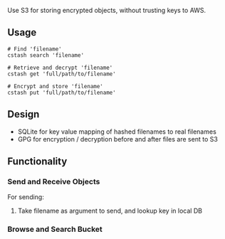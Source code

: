 Use S3 for storing encrypted objects, without trusting keys to AWS.

## Usage

    # Find 'filename'
    cstash search 'filename'
    
    # Retrieve and decrypt 'filename'
    cstash get 'full/path/to/filename'

    # Encrypt and store 'filename'
    cstash put 'full/path/to/filename'

## Design

* SQLite for key value mapping of hashed filenames to real filenames
* GPG for encryption / decryption before and after files are sent to S3

## Functionality

### Send and Receive Objects

For sending:

1. Take filename as argument to send, and lookup key in local DB

### Browse and Search Bucket
